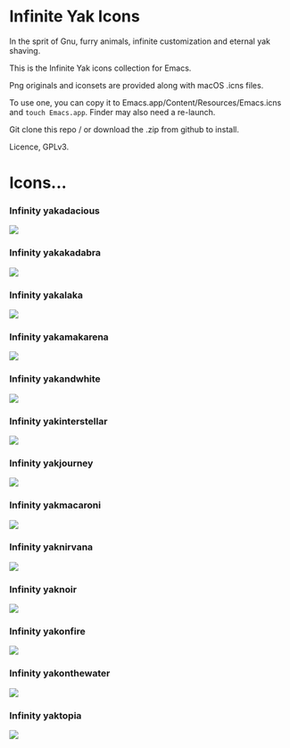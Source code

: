 # Infinite Yak Icons

In the sprit of Gnu, furry animals, infinite customization and eternal yak shaving.

This is the Infinite Yak icons collection for Emacs.

Png originals and iconsets are provided along with macOS .icns files.

To use one, you can copy it to Emacs.app/Content/Resources/Emacs.icns and `touch Emacs.app`.  Finder may also need a re-launch.

Git clone this repo / or download the .zip from github to install.

Licence, GPLv3.

# Icons...

### Infinity yakadacious

![](iconsets/infinity-yak-adacious.iconset/icon_512x512.png)

### Infinity yakakadabra

![](iconsets/infinity-yak-akadabra.iconset/icon_512x512.png)

### Infinity yakalaka

![](iconsets/infinity-yak-alaka.iconset/icon_512x512.png)

### Infinity yakamakarena

![](iconsets/infinity-yak-amakarena.iconset/icon_512x512.png)

### Infinity yakandwhite

![](iconsets/infinity-yak-andwhite.iconset/icon_512x512.png)

### Infinity yakinterstellar

![](iconsets/infinity-yak-interstellar.iconset/icon_512x512.png)

### Infinity yakjourney

![](iconsets/infinity-yak-journey.iconset/icon_512x512.png)

### Infinity yakmacaroni

![](iconsets/infinity-yak-macaroni.iconset/icon_512x512.png)

### Infinity yaknirvana

![](iconsets/infinity-yak-nirvana.iconset/icon_512x512.png)

### Infinity yaknoir

![](iconsets/infinity-yak-noir.iconset/icon_512x512.png)

### Infinity yakonfire

![](iconsets/infinity-yak-onfire.iconset/icon_512x512.png)

### Infinity yakonthewater

![](iconsets/infinity-yak-onthewater.iconset/icon_512x512.png)

### Infinity yaktopia

![](iconsets/infinity-yak-topia.iconset/icon_512x512.png)

